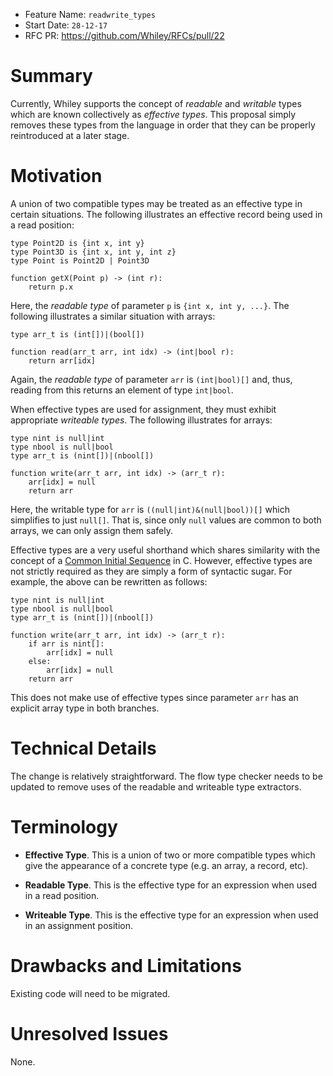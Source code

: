 - Feature Name: `readwrite_types`
- Start Date: `28-12-17`
- RFC PR: https://github.com/Whiley/RFCs/pull/22

# Summary

Currently, Whiley supports the concept of _readable_ and _writable_
types which are known collectively as _effective types_.  This
proposal simply removes these types from the language in order that
they can be properly reintroduced at a later stage.

# Motivation

A union of two compatible types may be treated as an effective type in
certain situations.  The following illustrates an effective record
being used in a read position:

```Whiley
type Point2D is {int x, int y}
type Point3D is {int x, int y, int z}
type Point is Point2D | Point3D

function getX(Point p) -> (int r):
    return p.x
```

Here, the _readable type_ of parameter `p` is `{int x, int y, ...}`.
The following illustrates a similar situation with arrays:

```Whiley
type arr_t is (int[])|(bool[])

function read(arr_t arr, int idx) -> (int|bool r):
    return arr[idx]
```

Again, the _readable type_ of parameter `arr` is `(int|bool)[]` and,
thus, reading from this returns an element of type `int|bool`.

When effective types are used for assignment, they must exhibit
appropriate _writeable types_.  The following illustrates for arrays:

```Whiley
type nint is null|int
type nbool is null|bool
type arr_t is (nint[])|(nbool[])

function write(arr_t arr, int idx) -> (arr_t r):
    arr[idx] = null
    return arr
```

Here, the writable type for `arr` is `((null|int)&(null|bool))[]`
which simplifies to just `null[]`.  That is, since only `null` values
are common to both arrays, we can only assign them safely.

Effective types are a very useful shorthand which shares similarity
with the concept of a
[Common Initial Sequence](http://www.iso-9899.info/wiki/Common_Initial_Sequence)
in C.  However, effective types are not strictly required as they are simply
a form of syntactic sugar.  For example, the above can be rewritten as follows:

```Whiley
type nint is null|int
type nbool is null|bool
type arr_t is (nint[])|(nbool[])

function write(arr_t arr, int idx) -> (arr_t r):
    if arr is nint[]:
        arr[idx] = null
    else:
        arr[idx] = null
    return arr
```

This does not make use of effective types since parameter `arr` has
an explicit array type in both branches.

# Technical Details

The change is relatively straightforward.  The flow type checker needs
to be updated to remove uses of the readable and writeable type extractors.

# Terminology

* **Effective Type**.  This is a union of two or more compatible types
  which give the appearance of a concrete type (e.g. an array, a
  record, etc).

* **Readable Type**.  This is the effective type for an expression
  when used in a read position.

* **Writeable Type**.  This is the effective type for an expression
  when used in an assignment position.

# Drawbacks and Limitations

Existing code will need to be migrated.

# Unresolved Issues

None.
